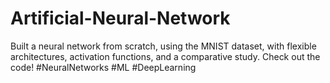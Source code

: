 # Artificial-Neural-Network
Built a neural network from scratch, using the MNIST dataset, with flexible architectures, activation functions, and a comparative study. Check out the code! #NeuralNetworks #ML #DeepLearning
